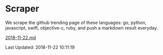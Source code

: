 # Scraper

We scrape the github trending page of these languages: go, python, javascript, swift, objective-c, ruby, and push a markdown result everyday.

[2018-11-22.md](https://github.com/henson/Scraper/blob/master/2018-11-22.md)

Last Updated: 2018-11-22 10:11:19